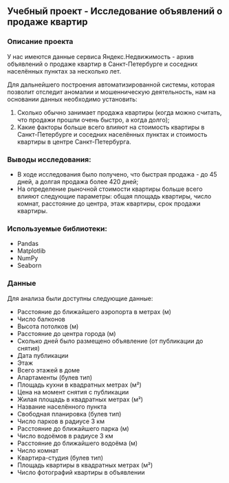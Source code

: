 ## Учебный проект - Исследование объявлений о продаже квартир

### Описание проекта

У нас имеются данные сервиса Яндекс.Недвижимость - архив объявлений о продаже квартир в Санкт-Петербурге и соседних населённых пунктах за несколько лет.

Для дальнейшего построения автоматизированной системы, которая позволит отследит аномалии и мошенническую деятельность, нам на основании данных необходимо установить: 
1. Сколько обычно занимает продажа квартиры (когда можно считать, что продажи прошли очень быстро, а когда долго);
2. Какие факторы больше всего влияют на стоимость квартиры в Санкт-Петербурге и соседних населённых пунктах и стоимость квартиры в центре Санкт-Петербурга.

### Выводы исследования:

* В ходе исследования было получено, что быстрая продажа - до 45 дней, а долгая продажа более 420 дней;
* На определение рыночной стоимости квартиры больше всего влияют следующие параметры: общая площадь квартиры, число комнат, расстояние до центра, этаж квартиры, срок продажи квартиры.

### Используемые библиотеки:

* Pandas
* Matplotlib
* NumPy
* Seaborn

### Данные

Для анализа были доступны следующие данные:
* Расстояние до ближайшего аэропорта в метрах (м)
* Число балконов
* Высота потолков (м)
* Расстояние до центра города (м)
* Сколько дней было размещено объявление (от публикации до снятия)
* Дата публикации
* Этаж
* Всего этажей в доме
* Апартаменты (булев тип)
* Площадь кухни в квадратных метрах (м²)
* Цена на момент снятия с публикации
* Жилая площадь в квадратных метрах (м²)
* Название населённого пункта
* Свободная планировка (булев тип)
* Число парков в радиусе 3 км
* Расстояние до ближайшего парка (м)
* Число водоёмов в радиусе 3 км
* Расстояние до ближайшего водоёма (м)
* Число комнат
* Квартира-студия (булев тип)
* Площадь квартиры в квадратных метрах (м²)
* Число фотографий квартиры в объявлении